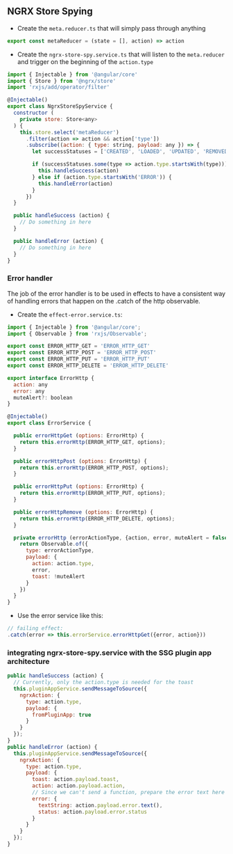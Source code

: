 ## NGRX Store Spying

- Create the `meta.reducer.ts` that will simply pass through anything

```javascript
export const metaReducer = (state = [], action) => action
```

- Create the `ngrx-store-spy.service.ts` that will listen to the `meta.reducer` and trigger on the beginning of the `action.type`

```javascript
import { Injectable } from '@angular/core'
import { Store } from '@ngrx/store'
import 'rxjs/add/operator/filter'

@Injectable()
export class NgrxStoreSpyService {
  constructor (
    private store: Store<any>
  ) {
    this.store.select('metaReducer')
      .filter(action => action && action['type'])
      .subscribe((action: { type: string, payload: any }) => {
        let successStatuses = ['CREATED', 'LOADED', 'UPDATED', 'REMOVED', 'SUCCESS']

        if (successStatuses.some(type => action.type.startsWith(type))) {
          this.handleSuccess(action)
        } else if (action.type.startsWith('ERROR')) {
          this.handleError(action)
        }
      })
  }

  public handleSuccess (action) {
    // Do something in here
  }

  public handleError (action) {
    // Do something in here
  }
}

```

### Error handler

The job of the error handler is to be used in effects to have a consistent way of handling errors that happen on the .catch of the http observable.

- Create the `effect-error.service.ts`:

```javascript
import { Injectable } from '@angular/core';
import { Observable } from 'rxjs/Observable';

export const ERROR_HTTP_GET = 'ERROR_HTTP_GET'
export const ERROR_HTTP_POST = 'ERROR_HTTP_POST'
export const ERROR_HTTP_PUT = 'ERROR_HTTP_PUT'
export const ERROR_HTTP_DELETE = 'ERROR_HTTP_DELETE'

export interface ErrorHttp {
  action: any
  error: any
  muteAlert?: boolean
}

@Injectable()
export class ErrorService {

  public errorHttpGet (options: ErrorHttp) {
    return this.errorHttp(ERROR_HTTP_GET, options);
  }

  public errorHttpPost (options: ErrorHttp) {
    return this.errorHttp(ERROR_HTTP_POST, options);
  }

  public errorHttpPut (options: ErrorHttp) {
    return this.errorHttp(ERROR_HTTP_PUT, options);
  }

  public errorHttpRemove (options: ErrorHttp) {
    return this.errorHttp(ERROR_HTTP_DELETE, options);
  }

  private errorHttp (errorActionType, {action, error, muteAlert = false}) {
    return Observable.of({
      type: errorActionType,
      payload: {
        action: action.type,
        error,
        toast: !muteAlert
      }
    })
  }
}

```

- Use the error service like this:

```javascript
// failing effect:
.catch(error => this.errorService.errorHttpGet({error, action}))
```

### integrating ngrx-store-spy.service with the SSG plugin app architecture

```javascript
public handleSuccess (action) {
  // Currently, only the action.type is needed for the toast
  this.pluginAppService.sendMessageToSource({
    ngrxAction: {
      type: action.type,
      payload: {
        fromPluginApp: true
      }
    }
  });
}
public handleError (action) {
  this.pluginAppService.sendMessageToSource({
    ngrxAction: {
      type: action.type,
      payload: {
        toast: action.payload.toast,
        action: action.payload.action,
        // Since we can't send a function, prepare the error text here
        error: {
          textString: action.payload.error.text(),
          status: action.payload.error.status
        }
      }
    }
  });
}
```
